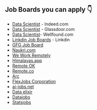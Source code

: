 ## Job Boards you can apply 👇

- [Data Scientist](https://in.indeed.com/jobs?q=data+scientist&l=&vjk=d76beefc13f50768) - Indeed.com
- [Data Scientist](https://www.glassdoor.co.in/Job/data-scientist-jobs-SRCH_KO0,14.htm?context=Jobs&clickSource=searchBox) - Glassdoor.com
- [Data Scientist](https://wellfound.com/role/data-scientist)- Wellfound.com
- [Linkdin Job Boards](https://www.linkedin.com/jobs/search/?currentJobId=3656100662&geoId=92000000&keywords=data%20scientist%20jobs&location=Worldwide&refresh=true) - Linkdin
- [GFG Job Board](https://practice.geeksforgeeks.org/jobs)
- [Naukri.com](https://www.naukri.com/data-scientist-jobs?k=data%20scientist&nignbevent_src=jobsearchDeskGNB)
- [We Work Remotely](https://weworkremotely.com/remote-jobs/search?search_uuid=&term=data+scientist&button=&sort=any_time)
- [Himalayas.app](https://himalayas.app/jobs)
- [Remote OK](https://remoteok.com/remote-AI-jobs)
- [Remote.co](https://remote.co/remote-jobs/search/?search_keywords=data+scientist)
- [Arc](https://arc.dev/remote-jobs?keyword=data%20scientist)
- [FlexJobs Corporation](https://www.flexjobs.com/search?search=data+scientist&location=)
- [ai-jobs.net](https://ai-jobs.net)
- [Data elixir](https://jobs.dataelixir.com/jobs)
- [Datajobs](https://datajobs.com/Data-Science-Jobs)
- [Statsjobs](https://www.statsjobs.com)
